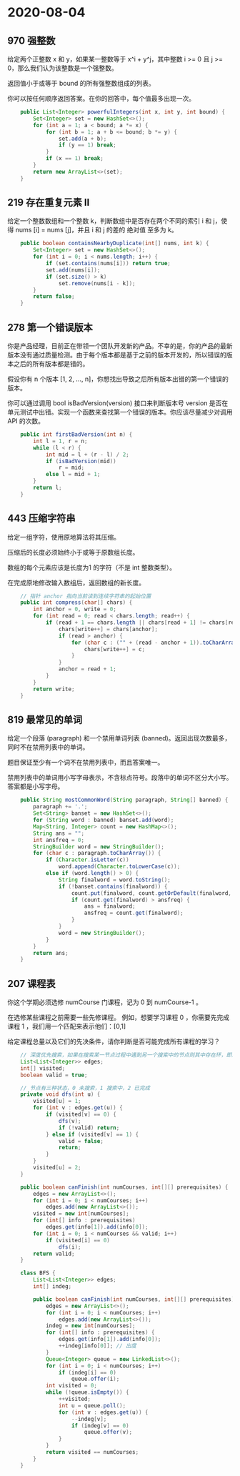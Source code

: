 # 2020-08-04

## 970 强整数

给定两个正整数 x 和 y，如果某一整数等于 x^i + y^j，其中整数 i >= 0 且 j >= 0，那么我们认为该整数是一个强整数。

返回值小于或等于 bound 的所有强整数组成的列表。

你可以按任何顺序返回答案。在你的回答中，每个值最多出现一次。

```java
    public List<Integer> powerfulIntegers(int x, int y, int bound) {
        Set<Integer> set = new HashSet<>();
        for (int a = 1; a < bound; a *= x) {
            for (int b = 1; a + b <= bound; b *= y) {
                set.add(a + b);
                if (y == 1) break;
            }
            if (x == 1) break;
        }
        return new ArrayList<>(set);
    }
```

## 219 存在重复元素 Ⅱ

给定一个整数数组和一个整数 k，判断数组中是否存在两个不同的索引 i 和 j，使得 nums [i] = nums [j]，并且 i 和 j 的差的 绝对值 至多为 k。

```java
    public boolean containsNearbyDuplicate(int[] nums, int k) {
        Set<Integer> set = new HashSet<>();
        for (int i = 0; i < nums.length; i++) {
            if (set.contains(nums[i])) return true;
            set.add(nums[i]);
            if (set.size() > k)
                set.remove(nums[i - k]);
        }
        return false;
    }
```

## 278 第一个错误版本

你是产品经理，目前正在带领一个团队开发新的产品。不幸的是，你的产品的最新版本没有通过质量检测。由于每个版本都是基于之前的版本开发的，所以错误的版本之后的所有版本都是错的。

假设你有 n 个版本 [1, 2, ..., n]，你想找出导致之后所有版本出错的第一个错误的版本。

你可以通过调用 bool isBadVersion(version) 接口来判断版本号 version 是否在单元测试中出错。实现一个函数来查找第一个错误的版本。你应该尽量减少对调用 API 的次数。

```java
    public int firstBadVersion(int n) {
        int l = 1, r = n;
        while (l < r) {
            int mid = l + (r - l) / 2;
            if (isBadVersion(mid))
                r = mid;
            else l = mid + 1;
        }
        return l;
    }
```

## 443 压缩字符串

给定一组字符，使用原地算法将其压缩。

压缩后的长度必须始终小于或等于原数组长度。

数组的每个元素应该是长度为1 的字符（不是 int 整数类型）。

在完成原地修改输入数组后，返回数组的新长度。

```java
    // 指针 anchor 指向当前读到连续字符串的起始位置
    public int compress(char[] chars) {
        int anchor = 0, write = 0;
        for (int read = 0; read < chars.length; read++) {
            if (read + 1 == chars.length || chars[read + 1] != chars[read]) {
                chars[write++] = chars[anchor];
                if (read > anchor) {
                    for (char c : ("" + (read - anchor + 1)).toCharArray()) {
                        chars[write++] = c;
                    }
                }
                anchor = read + 1;
            }
        }
        return write;
    }
```

## 819 最常见的单词

给定一个段落 (paragraph) 和一个禁用单词列表 (banned)。返回出现次数最多，同时不在禁用列表中的单词。

题目保证至少有一个词不在禁用列表中，而且答案唯一。

禁用列表中的单词用小写字母表示，不含标点符号。段落中的单词不区分大小写。答案都是小写字母。

```java
    public String mostCommonWord(String paragraph, String[] banned) {
        paragraph += '.';
        Set<String> banset = new HashSet<>();
        for (String word : banned) banset.add(word);
        Map<String, Integer> count = new HashMap<>();
        String ans = "";
        int ansfreq = 0;
        StringBuilder word = new StringBuilder();
        for (char c : paragraph.toCharArray()) {
            if (Character.isLetter(c))
                word.append(Character.toLowerCase(c));
            else if (word.length() > 0) {
                String finalword = word.toString();
                if (!banset.contains(finalword)) {
                    count.put(finalword, count.getOrDefault(finalword, 0) + 1);
                    if (count.get(finalword) > ansfreq) {
                        ans = finalword;
                        ansfreq = count.get(finalword);
                    }
                }
                word = new StringBuilder();
            }
        }
        return ans;
    }
```

## 207 课程表

你这个学期必须选修 numCourse 门课程，记为 0 到 numCourse-1 。

在选修某些课程之前需要一些先修课程。 例如，想要学习课程 0 ，你需要先完成课程 1 ，我们用一个匹配来表示他们：[0,1]

给定课程总量以及它们的先决条件，请你判断是否可能完成所有课程的学习？

```java
    // 深度优先搜索，如果在搜索某一节点过程中遇到另一个搜索中的节点则其中存在环，即返回false
    List<List<Integer>> edges;
    int[] visited;
    boolean valid = true;

    // 节点有三种状态，0 未搜索，1 搜索中，2 已完成
    private void dfs(int u) {
        visited[u] = 1;
        for (int v : edges.get(u)) {
            if (visited[v] == 0) {
                dfs(v);
                if (!valid) return;
            } else if (visited[v] == 1) {
                valid = false;
                return;
            }
        }
        visited[u] = 2;
    }

    public boolean canFinish(int numCourses, int[][] prerequisites) {
        edges = new ArrayList<>();
        for (int i = 0; i < numCourses; i++)
            edges.add(new ArrayList<>());
        visited = new int[numCourses];
        for (int[] info : prerequisites)
            edges.get(info[1]).add(info[0]);
        for (int i = 0; i < numCourses && valid; i++)
            if (visited[i] == 0)
                dfs(i);
        return valid;
    }
```

```java
    class BFS {
        List<List<Integer>> edges;
        int[] indeg;

        public boolean canFinish(int numCourses, int[][] prerequisites) {
            edges = new ArrayList<>();
            for (int i = 0; i < numCourses; i++)
                edges.add(new ArrayList<>());
            indeg = new int[numCourses];
            for (int[] info : prerequisites) {
                edges.get(info[1]).add(info[0]);
                ++indeg[info[0]]; // 出度
            }
            Queue<Integer> queue = new LinkedList<>();
            for (int i = 0; i < numCourses; i++)
                if (indeg[i] == 0)
                    queue.offer(i);
            int visited = 0;
            while (!queue.isEmpty()) {
                ++visited;
                int u = queue.poll();
                for (int v : edges.get(u)) {
                    --indeg[v];
                    if (indeg[v] == 0)
                        queue.offer(v);
                }
            }
            return visited == numCourses;
        }
    }
```